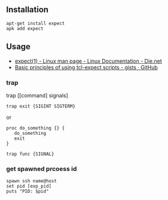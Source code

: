 ## Installation
```
apt-get install expect
apk add expect
```

## Usage
* [expect(1) - Linux man page - Linux Documentation - Die.net](https://linux.die.net/man/1/expect)
* [Basic principles of using tcl-expect scripts - gists · GitHub](https://gist.github.com/Fluidbyte/6294378)


### trap
trap [[command] signals]

```
trap exit {SIGINT SIGTERM}
```

or

```
proc do_something {} {
   do_something
   exit
}

trap func {SIGNAL}
```

### get spawned prcoess id
```
spawn ssh name@host
set pid [exp_pid]
puts "PID: $pid"
```

